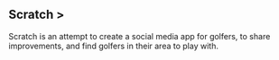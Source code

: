 ## Scratch >

Scratch is an attempt to create a social media app for golfers, to share improvements, and find golfers in their area to play with. 